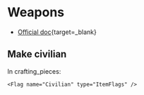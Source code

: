 # Weapons

* [Official doc](https://moddocs.bannerlord.com/asset-management/weapon_smithing/){target=_blank}

## Make civilian

In crafting_pieces:

    <Flag name="Civilian" type="ItemFlags" />
